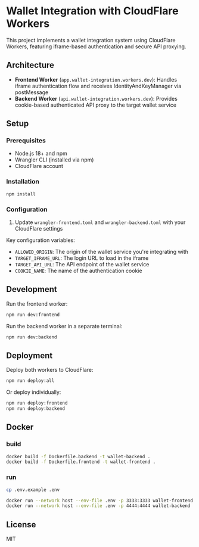 # Wallet Integration with CloudFlare Workers

This project implements a wallet integration system using CloudFlare Workers, featuring iframe-based authentication and secure API proxying.

## Architecture

- **Frontend Worker** (`app.wallet-integration.workers.dev`): Handles iframe authentication flow and receives IdentityAndKeyManager via postMessage
- **Backend Worker** (`api.wallet-integration.workers.dev`): Provides cookie-based authenticated API proxy to the target wallet service

## Setup

### Prerequisites

- Node.js 18+ and npm
- Wrangler CLI (installed via npm)
- CloudFlare account

### Installation

```bash
npm install
```

### Configuration

1. Update `wrangler-frontend.toml` and `wrangler-backend.toml` with your CloudFlare settings

Key configuration variables:
- `ALLOWED_ORIGIN`: The origin of the wallet service you're integrating with
- `TARGET_IFRAME_URL`: The login URL to load in the iframe
- `TARGET_API_URL`: The API endpoint of the wallet service
- `COOKIE_NAME`: The name of the authentication cookie

## Development

Run the frontend worker:
```bash
npm run dev:frontend
```

Run the backend worker in a separate terminal:
```bash
npm run dev:backend
```

## Deployment

Deploy both workers to CloudFlare:
```bash
npm run deploy:all
```

Or deploy individually:
```bash
npm run deploy:frontend
npm run deploy:backend
```

## Docker

### build

```sh
docker build -f Dockerfile.backend -t wallet-backend .
docker build -f Dockerfile.frontend -t wallet-frontend .
```

### run

```sh
cp .env.example .env

docker run --network host --env-file .env -p 3333:3333 wallet-frontend
docker run --network host --env-file .env -p 4444:4444 wallet-backend
```

## License

MIT
